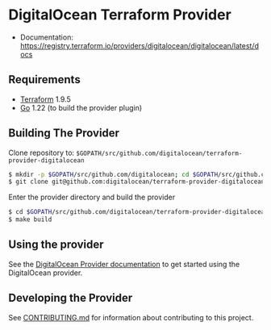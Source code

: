 DigitalOcean Terraform Provider
==================

- Documentation: https://registry.terraform.io/providers/digitalocean/digitalocean/latest/docs

Requirements
------------

-	[Terraform](https://developer.hashicorp.com/terraform/install) 1.9.5
-	[Go](https://go.dev/doc/install) 1.22 (to build the provider plugin)

Building The Provider
---------------------

Clone repository to: `$GOPATH/src/github.com/digitalocean/terraform-provider-digitalocean`

```sh
$ mkdir -p $GOPATH/src/github.com/digitalocean; cd $GOPATH/src/github.com/digitalocean
$ git clone git@github.com:digitalocean/terraform-provider-digitalocean
```

Enter the provider directory and build the provider

```sh
$ cd $GOPATH/src/github.com/digitalocean/terraform-provider-digitalocean
$ make build
```

Using the provider
----------------------

See the [DigitalOcean Provider documentation](https://registry.terraform.io/providers/digitalocean/digitalocean/latest/docs) to get started using the DigitalOcean provider.

Developing the Provider
---------------------------

See [CONTRIBUTING.md](./CONTRIBUTING.md) for information about contributing to this project.
